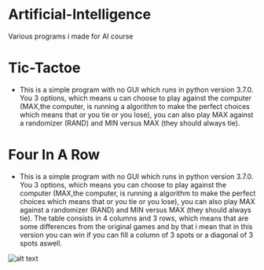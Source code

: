 # Artificial-Intelligence
Various programs i made for AI course

# Tic-Tactoe 
  - This is a simple program with no GUI which runs in python version 3.7.0. You 3 options, which means u can choose to play against the computer (MAX,the computer, is running a algorithm to make the perfect choices which means that or you tie or you lose), you can also play MAX against a randomizer (RAND) and MIN versus MAX (they should always tie).

# Four In A Row

  - This is a simple program with no GUI which runs in python version 3.7.0. You 3 options, which means you can choose to play against the computer (MAX,the computer, is running a algorithm to make the perfect choices which means that or you tie or you lose), you can also play MAX against a randomizer (RAND) and MIN versus MAX (they should always tie). The table consists in 4 columns and 3 rows, which means that are some differences from the original games and by that i mean that in this version you can win if you can fill a column of 3 spots or a diagonal of 3 spots aswell.
  
![alt text](https://i.imgur.com/T9r0TNS.png "columnWin")
